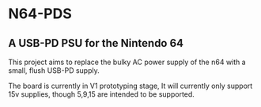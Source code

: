 # N64-PDS
## A USB-PD PSU for the Nintendo 64
This project aims to replace the bulky AC power supply of the n64 with a small, flush USB-PD supply.

The board is currently in V1 prototyping stage,
It will currently only support 15v supplies, though 5,9,15 are intended to be supported.
